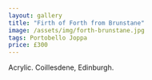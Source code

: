 ```yaml
---
layout: gallery
title: "Firth of Forth from Brunstane"
image: /assets/img/forth-brunstane.jpg
tags: Portobello Joppa
price: £300
---
```


Acrylic. Coillesdene, Edinburgh.
